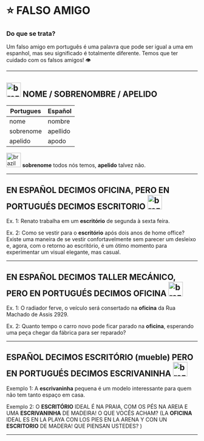 # :star: FALSO AMIGO

### Do que se trata? 

Um falso amigo em português é uma palavra que pode ser igual a uma em espanhol, mas seu significado é totalmente diferente. Temos que ter cuidado com os falsos amigos! 👁️

---

## <img width="38" height="38" src="https://img.icons8.com/fluency/38/brazil.png" alt="brazil"/> NOME / SOBRENOMBRE / APELIDO

| Portugues | Español |
| --------- | ------- |
| nome | nombre |
| sobrenome | apellido |
| apelido | apodo | 

<img width="38" height="38" src="https://img.icons8.com/fluency/38/brazil.png" alt="brazil"/> **sobrenome** todos nós temos, **apelido** talvez não.

---

##  EN ESPAÑOL DECIMOS OFICINA, PERO EN PORTUGUÉS DECIMOS ESCRITORIO <img width="38" height="38" src="https://img.icons8.com/fluency/38/brazil.png" alt="brazil"/>

Ex. 1: Renato trabalha em um **escritório** de segunda à sexta feira. 

Ex. 2: Como se vestir para o **escritório** após dois anos de home office? Existe uma maneira de 
se vestir confortavelmente sem parecer um desleixo e, agora, com o retorno ao escritório, é um ótimo momento para experimentar um visual elegante, mas casual. 
 
--- 
 
##  EN ESPAÑOL DECIMOS TALLER MECÁNICO, PERO EN PORTUGUÉS DECIMOS OFICINA <img width="38" height="38" src="https://img.icons8.com/fluency/38/brazil.png" alt="brazil"/>

Ex. 1: O radiador ferve, o veículo será consertado na **oficina** da Rua Machado de Assis 2929.  

Ex. 2: Quanto tempo o carro novo pode ficar parado na **oficina**, esperando uma peça chegar da 
fábrica para ser reparado? 

---

## ESPAÑOL DECIMOS ESCRITÓRIO (mueble) PERO EN PORTUGUÉS DECIMOS ESCRIVANINHA <img width="38" height="38" src="https://img.icons8.com/fluency/38/brazil.png" alt="brazil"/>

Exemplo 1:  A **escrivaninha** pequena é um modelo interessante para quem não tem tanto espaço em casa.  
 
Exemplo 2: O **ESCRITÓRIO** IDEAL É NA PRAIA, COM OS PÉS NA AREIA E UMA **ESCRIVANINHA** DE MADEIRA! O QUE VOCÊS ACHAM? (LA **OFICINA** IDEAL ES EN LA PLAYA CON LOS PIES EN LA ARENA Y CON UN **ESCRITORIO** DE MADERA! QUE PIENSAN USTEDES? )
  
---
